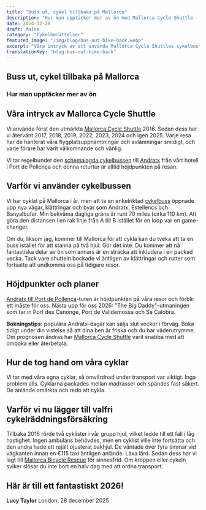 ```yaml
---
title: "Buss ut, cykel tillbaka på Mallorca"
description: "Hur man upptäcker mer av ön med Mallorca Cycle Shuttle - vår erfarenhet av att använda cykelbustjänsten från 2016 till 2025."
date: 2024-12-28
draft: false
category: "Cykelberättelser"
featured_image: "/img/blog/bus-out-bike-back.webp"
excerpt: "Våra intryck av att använda Mallorca Cycle Shuttles cykelbustjänster sedan 2016 - öppnar upp nya rutter, klättringar och byar över hela ön."
translationKey: "blog-bus-out-bike-back"
---
```


## Buss ut, cykel tillbaka på Mallorca
### Hur man upptäcker mer av ön

## Våra intryck av Mallorca Cycle Shuttle

Vi använde först den utmärkta <a href="https://mallorcacycleshuttle.company.site/products/Scheduled-Bike-Buses-c15728235" target="_blank">Mallorca Cycle Shuttle</a> 2016. Sedan dess har vi återvänt 2017, 2018, 2019, 2022, 2023, 2024 och igen 2025. Varje resa har de hanterat våra flygplatsupphämtningar och avlämningar smidigt, och varje förare har varit välkomnande och vänlig.

Vi tar regelbundet den <a href="https://mallorcacycleshuttle.company.site/products/Scheduled-Bike-Buses-c15728235" target="_blank">schemalagda cykelbussen</a> till <a href="/en/bike-shuttle/andratx-pollenca-guide/" target="_blank">Andratx</a> från vårt hotell i Port de Pollença och denna returtur är alltid höjdpunkten på resan.

## Varför vi använder cykelbussen

Vi har cyklat på Mallorca i år, men att ta en enkelriktad <a href="https://mallorcacycleshuttle.company.site/products/Scheduled-Bike-Buses-c15728235" target="_blank">cykelbuss</a> öppnade upp nya vägar, klättringar och byar som Andratx, Estellencs och Banyalbufar. Min bekväma dagliga gräns är runt 70 miles (cirka 110 km). Att göra den distansen i en rak linje från A till B istället för en loop var en game-changer.

Om du, liksom jag, kommer till Mallorca för att cykla kan du tveka att ta en buss istället för att stanna på två hjul. Gör det inte. Du kommer att nå fantastiska delar av ön som annars är en sträcka att inkludera i en packad vecka. Tack vare shutteln bockade vi äntligen av klättringar och rutter som fortsatte att undkomma oss på tidigare resor.

## Höjdpunkter och planer

<a href="/en/bike-shuttle/andratx-pollenca-guide/" target="_blank">Andratx till Port de Pollença</a>-turen är höjdpunkten på våra resor och förblir ett måste för oss. Nästa upp för oss 2026: "The Big Daddy"-utmaningen som tar in Port des Canonge, Port de Valldemossa och Sa Calobra.

**Bokningstips:** populära Andratx-dagar kan sälja slut veckor i förväg. Boka tidigt under din vistelse så att dina ben är friska och du har väderutrymme. Om prognosen ändras har <a href="https://mallorcacycleshuttle.company.site/products/Scheduled-Bike-Buses-c15728235" target="_blank">Mallorca Cycle Shuttle</a> varit snabba med att omboka eller återbetala.

## Hur de tog hand om våra cyklar

Vi tar med våra egna cyklar, så omvårdnad under transport var viktigt. Inga problem alls. Cyklarna packades mellan madrasser och spändes fast säkert. De anlände omärkta och redo att cykla.

## Varför vi nu lägger till valfri cykelräddningsförsäkring

Tillbaka 2016 rörde två cyklister i vår grupp hjul, vilket ledde till ett fall i låg hastighet. Ingen ambulans behövdes, men en cyklist ville inte fortsätta och den andra hade ett rejält ojusterat bakhjul. De väntade över fyra timmar vid vägkanten innan en €115 taxi äntligen anlände. Läxa lärd. Sedan dess har vi lagt till <a href="https://mallorcacycleshuttle.company.site/products/Rescue-&-Recovery-c15728236" target="_blank">Mallorca Bicycle Rescue</a> för sinnesfrid. Om kroppen eller cykeln sviker slösar du inte bort en halv dag med att ordna transport.

## Här är till ett fantastiskt 2026!

**Lucy Taylor**
London, 28 december 2025

